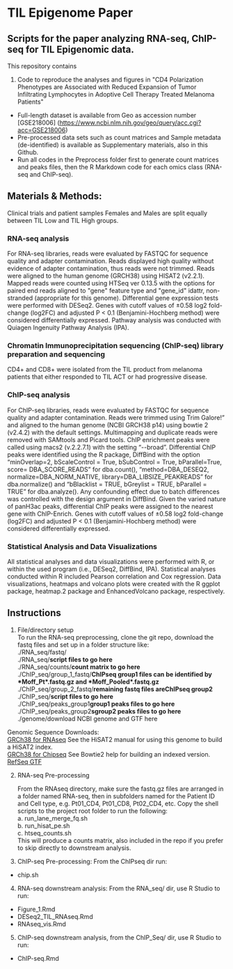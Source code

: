 # TIL Epigenome Paper

## Scripts for the paper analyzing RNA-seq, ChIP-seq for TIL Epigenomic data.

This repository contains
1. Code to reproduce the analyses and figures in "CD4 Polarization Phenotypes are Associated with Reduced Expansion of
Tumor Infiltrating Lymphocytes in Adoptive Cell Therapy Treated Melanoma Patients"
* Full-length dataset is available from Geo as accession number [GSE218006] (https://www.ncbi.nlm.nih.gov/geo/query/acc.cgi?acc=GSE218006) 
* Pre-processed data sets such as count matrices and Sample metadata (de-identified) is available as Supplementary materials, also in this Github.
* Run all codes in the Preprocess folder first to generate count matrices and peaks files, then the R Markdown code for each omics class (RNA-seq and ChIP-seq). 


## Materials & Methods: 
Clinical trials and patient samples
Females and Males are split equally between TIL Low and TIL High groups. 

### RNA-seq analysis
For RNA-seq libraries, reads were evaluated by FASTQC for sequence quality and adapter contamination. Reads displayed high quality without evidence of adapter contamination, thus reads were not trimmed. Reads were aligned to the human genome (GRCH38) using HISAT2 (v2.2.1). Mapped reads were counted using HTSeq ver 0.13.5 with the options for paired end reads aligned to "gene" feature type and "gene_id" idattr, non-stranded (appropriate for this genome). Differential gene expression tests were performed with DESeq2. Genes with cutoff values of ±0.58 log2 fold-change (log2FC) and adjusted P < 0.1 (Benjamini-Hochberg method) were considered differentially expressed. Pathway analysis was conducted with Quiagen Ingenuity Pathway Analysis (IPA). 

### Chromatin Immunoprecipitation sequencing (ChIP-seq) library preparation and sequencing
CD4+ and CD8+ were isolated from the TIL product from melanoma patients that either responded to TIL ACT or had progressive disease. 

### ChIP-seq analysis
For ChIP-seq libraries, reads were evaluated by FASTQC for sequence quality and adapter contamination. Reads were trimmed using Trim Galore!” and aligned to the human genome (NCBI GRCH38 p14) using bowtie 2 (v2.4.2) with the default settings. Multimapping and duplicate reads were removed with SAMtools and Picard tools. ChIP enrichment peaks were called using macs2 (v.2.2.7.1) with the setting “--broad”. Differential ChIP peaks were identified using the R package, DiffBind with the option “minOverlap=2, bScaleControl = True, bSubControl = True, bParallel=True, score= DBA_SCORE_READS” for dba.count(), “method=DBA_DESEQ2,  normalize=DBA_NORM_NATIVE, library=DBA_LIBSIZE_PEAKREADS” for dba.normalize() and “bBlacklist = TRUE, bGreylist = TRUE, bParallel = TRUE” for dba.analyze(). Any confounding effect due to batch differences was controlled with the design argument in DiffBind. Given the varied nature of panH3ac peaks, differential ChIP peaks were assigned to the nearest gene with ChIP-Enrich.  Genes with cutoff values of ±0.58 log2 fold-change (log2FC) and adjusted P < 0.1 (Benjamini-Hochberg method) were considered differentially expressed.

### Statistical Analysis and Data Visualizations
All statistical analyses and data visualizations were performed with R, or within the used program (i.e., DESeq2, DiffBind, IPA). Statistical analyses conducted within R included Pearson correlation and Cox regression. Data visualizations, heatmaps and volcano plots were created with the R ggplot package, heatmap.2 package and EnhancedVolcano package, respectively.  

## Instructions  
1. File/directory setup  
To run the RNA-seq preprocessing, clone the git repo, download the fastq files and set up in a folder structure like:    
 ./RNA_seq/fastq/    
 ./RNA_seq/**script files to go here**  
 ./RNA_seq/counts/**count matrix to go here** 
 ./ChIP_seq/group_1_fastq/**ChIPseq group1 files can be identified by \*Moff_Pt\*.fastq.gz and \*Moff_Pooled\*.fastq.gz** 
 ./ChIP_seq/group_2_fastq/**remaining fastq files areChIPseq group2**  
 ./ChIP_seq/**script files to go here**  
 ./ChIP_seq/peaks_group1**group1 peaks files to go here**
 ./ChIP_seq/peaks_group2**sgroup2 peaks files to go here**
 ./genome/download NCBI genome and GTF here  

 Genomic Sequence Downloads:  
  [GRCh38 for RNAseq](https://www.ncbi.nlm.nih.gov/projects/genome/guide/human/index.shtml#download)  See the HiSAT2 manual for using this genome to build a HiSAT2 index.  
  [GRCh38 for Chipseq](https://genome-idx.s3.amazonaws.com/bt/GRCh38_noalt_as.zip) See Bowtie2 help for building an indexed version. 
  [RefSeq GTF](https://www.ncbi.nlm.nih.gov/data-hub/genome/GCF_000001405.40/) 

2. RNA-seq Pre-processing  

   From the RNAseq directory, make sure the fastq.gz files are arranged in a folder named RNA-seq, then in subfolders named for the Patient ID and Cell type, e.g. Pt01_CD4, Pt01_CD8, Pt02_CD4, etc. Copy the shell scripts to the project root folder to run the following:  
   a. run_lane_merge_fq.sh  
   b. run_hisat_pe.sh  
   c. htseq_counts.sh  
   This will produce a counts matrix, also included in the repo if you prefer to skip directly to downstream analysis.  

3. ChIP-seq Pre-processing: From the ChIPseq dir run:    
- chip.sh   

4. RNA-seq downstream analysis: From the RNA_seq/ dir, use R Studio to run:  
 - Figure_1.Rmd
 - DESeq2_TIL_RNAseq.Rmd    
 - RNAseq_vis.Rmd

 5. ChIP-seq downstream analysis, from the ChIP_Seq/ dir, use R Studio to run:  
 - ChIP-seq.Rmd


